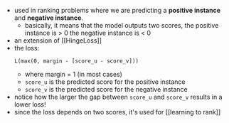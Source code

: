 - used in ranking problems where we are predicting a **positive instance** and **negative instance**.
	- basically, it means that the model outputs two scores, the positive instance is > 0 the negative instance is < 0
- an extension of [[HingeLoss]]
- the loss:
	```
	L(max(0, margin - [score_u - score_v]))
	```
	- where margin = 1 (in most cases)
	- `score_u` is the predicted score for the positive instance
	- `score_v` is the predicted score for the negative instance
- notice how the larger the gap between `score_u` and `score_v` results in a lower loss!
- since the loss depends on two scores, it's used for [[learning to rank]]